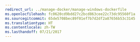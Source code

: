 ```yaml
---
redirect_url: ../manage-docker/manage-windows-dockerfile
ms.openlocfilehash: fc0620cd9bdd27c2bcd863cee22c73dc95560f1a
ms.sourcegitcommit: 65de5708bec89f01ef7b7d2df2a87656b53c3145
ms.translationtype: HT
ms.contentlocale: zh-TW
ms.lasthandoff: 07/21/2017
---
```


